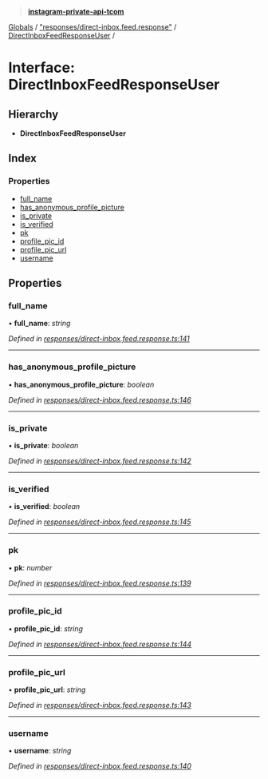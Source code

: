 > **[instagram-private-api-tcom](../README.md)**

[Globals](../README.md) / ["responses/direct-inbox.feed.response"](../modules/_responses_direct_inbox_feed_response_.md) / [DirectInboxFeedResponseUser](_responses_direct_inbox_feed_response_.directinboxfeedresponseuser.md) /

# Interface: DirectInboxFeedResponseUser

## Hierarchy

* **DirectInboxFeedResponseUser**

## Index

### Properties

* [full_name](_responses_direct_inbox_feed_response_.directinboxfeedresponseuser.md#full_name)
* [has_anonymous_profile_picture](_responses_direct_inbox_feed_response_.directinboxfeedresponseuser.md#has_anonymous_profile_picture)
* [is_private](_responses_direct_inbox_feed_response_.directinboxfeedresponseuser.md#is_private)
* [is_verified](_responses_direct_inbox_feed_response_.directinboxfeedresponseuser.md#is_verified)
* [pk](_responses_direct_inbox_feed_response_.directinboxfeedresponseuser.md#pk)
* [profile_pic_id](_responses_direct_inbox_feed_response_.directinboxfeedresponseuser.md#profile_pic_id)
* [profile_pic_url](_responses_direct_inbox_feed_response_.directinboxfeedresponseuser.md#profile_pic_url)
* [username](_responses_direct_inbox_feed_response_.directinboxfeedresponseuser.md#username)

## Properties

###  full_name

• **full_name**: *string*

*Defined in [responses/direct-inbox.feed.response.ts:141](https://github.com/cuonglnhust/instagram-private-api-tcom/blob/3e16058/src/responses/direct-inbox.feed.response.ts#L141)*

___

###  has_anonymous_profile_picture

• **has_anonymous_profile_picture**: *boolean*

*Defined in [responses/direct-inbox.feed.response.ts:146](https://github.com/cuonglnhust/instagram-private-api-tcom/blob/3e16058/src/responses/direct-inbox.feed.response.ts#L146)*

___

###  is_private

• **is_private**: *boolean*

*Defined in [responses/direct-inbox.feed.response.ts:142](https://github.com/cuonglnhust/instagram-private-api-tcom/blob/3e16058/src/responses/direct-inbox.feed.response.ts#L142)*

___

###  is_verified

• **is_verified**: *boolean*

*Defined in [responses/direct-inbox.feed.response.ts:145](https://github.com/cuonglnhust/instagram-private-api-tcom/blob/3e16058/src/responses/direct-inbox.feed.response.ts#L145)*

___

###  pk

• **pk**: *number*

*Defined in [responses/direct-inbox.feed.response.ts:139](https://github.com/cuonglnhust/instagram-private-api-tcom/blob/3e16058/src/responses/direct-inbox.feed.response.ts#L139)*

___

###  profile_pic_id

• **profile_pic_id**: *string*

*Defined in [responses/direct-inbox.feed.response.ts:144](https://github.com/cuonglnhust/instagram-private-api-tcom/blob/3e16058/src/responses/direct-inbox.feed.response.ts#L144)*

___

###  profile_pic_url

• **profile_pic_url**: *string*

*Defined in [responses/direct-inbox.feed.response.ts:143](https://github.com/cuonglnhust/instagram-private-api-tcom/blob/3e16058/src/responses/direct-inbox.feed.response.ts#L143)*

___

###  username

• **username**: *string*

*Defined in [responses/direct-inbox.feed.response.ts:140](https://github.com/cuonglnhust/instagram-private-api-tcom/blob/3e16058/src/responses/direct-inbox.feed.response.ts#L140)*